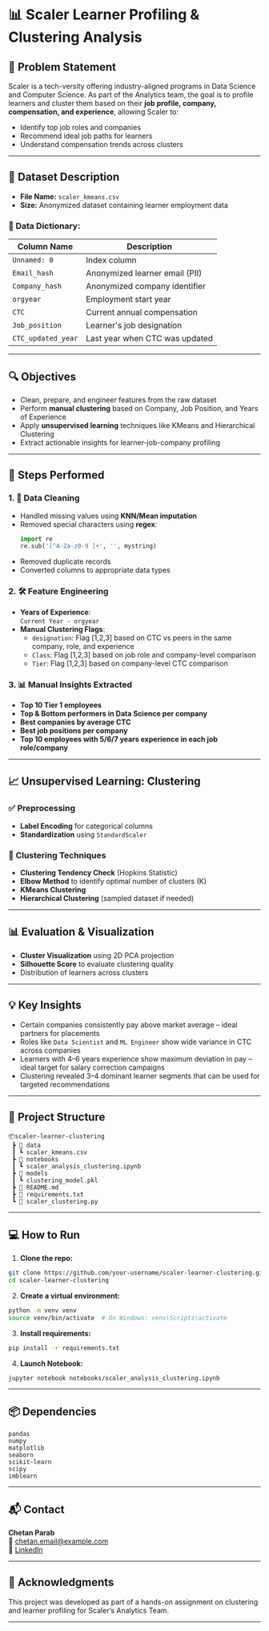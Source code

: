 
# 📊 Scaler Learner Profiling & Clustering Analysis

## 🧠 Problem Statement

Scaler is a tech-versity offering industry-aligned programs in Data Science and Computer Science. As part of the Analytics team, the goal is to profile learners and cluster them based on their **job profile, company, compensation, and experience**, allowing Scaler to:

- Identify top job roles and companies
- Recommend ideal job paths for learners
- Understand compensation trends across clusters

---

## 📁 Dataset Description

- **File Name:** `scaler_kmeans.csv`
- **Size:** Anonymized dataset containing learner employment data

### 🔑 Data Dictionary:

| Column Name         | Description |
|---------------------|-------------|
| `Unnamed: 0`        | Index column |
| `Email_hash`        | Anonymized learner email (PII) |
| `Company_hash`      | Anonymized company identifier |
| `orgyear`           | Employment start year |
| `CTC`               | Current annual compensation |
| `Job_position`      | Learner's job designation |
| `CTC_updated_year`  | Last year when CTC was updated |

---

## 🔍 Objectives

- Clean, prepare, and engineer features from the raw dataset
- Perform **manual clustering** based on Company, Job Position, and Years of Experience
- Apply **unsupervised learning** techniques like KMeans and Hierarchical Clustering
- Extract actionable insights for learner-job-company profiling

---

## 🔧 Steps Performed

### 1. 🧹 Data Cleaning
- Handled missing values using **KNN/Mean imputation**
- Removed special characters using **regex**:  
  ```python
  import re
  re.sub('[^A-Za-z0-9 ]+', '', mystring)
  ```
- Removed duplicate records
- Converted columns to appropriate data types

### 2. 🛠 Feature Engineering
- **Years of Experience**:  
  `Current Year - orgyear`
- **Manual Clustering Flags**:
  - `designation`: Flag [1,2,3] based on CTC vs peers in the same company, role, and experience
  - `Class`: Flag [1,2,3] based on job role and company-level comparison
  - `Tier`: Flag [1,2,3] based on company-level CTC comparison

### 3. 📊 Manual Insights Extracted
- **Top 10 Tier 1 employees**
- **Top & Bottom performers in Data Science per company**
- **Best companies by average CTC**
- **Best job positions per company**
- **Top 10 employees with 5/6/7 years experience in each job role/company**

---

## 📈 Unsupervised Learning: Clustering

### ✅ Preprocessing
- **Label Encoding** for categorical columns
- **Standardization** using `StandardScaler`

### 🔄 Clustering Techniques
- **Clustering Tendency Check** (Hopkins Statistic)
- **Elbow Method** to identify optimal number of clusters (K)
- **KMeans Clustering**
- **Hierarchical Clustering** (sampled dataset if needed)

---

## 📊 Evaluation & Visualization

- **Cluster Visualization** using 2D PCA projection
- **Silhouette Score** to evaluate clustering quality
- Distribution of learners across clusters

---

## 💡 Key Insights

- Certain companies consistently pay above market average – ideal partners for placements
- Roles like `Data Scientist` and `ML Engineer` show wide variance in CTC across companies
- Learners with 4–6 years experience show maximum deviation in pay – ideal target for salary correction campaigns
- Clustering revealed 3–4 dominant learner segments that can be used for targeted recommendations

---

## 🏁 Project Structure

```
📦scaler-learner-clustering
 ┣ 📁 data
 ┃ ┗ scaler_kmeans.csv
 ┣ 📁 notebooks
 ┃ ┗ scaler_analysis_clustering.ipynb
 ┣ 📁 models
 ┃ ┗ clustering_model.pkl
 ┣ 📄 README.md
 ┣ 📄 requirements.txt
 ┗ 📄 scaler_clustering.py
```

---

## 💻 How to Run

1. **Clone the repo:**
```bash
git clone https://github.com/your-username/scaler-learner-clustering.git
cd scaler-learner-clustering
```

2. **Create a virtual environment:**
```bash
python -m venv venv
source venv/bin/activate  # On Windows: venv\Scripts\activate
```

3. **Install requirements:**
```bash
pip install -r requirements.txt
```

4. **Launch Notebook:**
```bash
jupyter notebook notebooks/scaler_analysis_clustering.ipynb
```

---

## 📦 Dependencies

```
pandas
numpy
matplotlib
seaborn
scikit-learn
scipy
imblearn
```

---

## 📬 Contact

**Chetan Parab**  
📧 chetan.email@example.com  
🔗 [LinkedIn](https://www.linkedin.com/in/your-profile)

---

## 📌 Acknowledgments

This project was developed as part of a hands-on assignment on clustering and learner profiling for Scaler’s Analytics Team.

---
